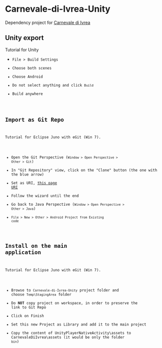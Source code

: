 Carnevale-di-Ivrea-Unity
========================

Dependency project for [Carnevale di Ivrea](https://github.com/pasqLisena/Carnevale-di-Ivrea)

## Unity export

Tutorial for Unity

* <code>File > Build Settings
* Choose both scenes
* Choose Android
* Do not select anything and click <code>Build</code>
* Build anywhere

## Import as Git Repo

Tutorial for Eclipse Juno with eGit (Win 7).

* Open the Git Perspective (<code>Window > Open Perspective > Other > Git</code>)
* In "Git Repository" view, click on the "Clone" button (the one with the blue arrow)
* Set as URI, [this page URI](https://github.com/gionnyb/Carnevale-di-Ivrea-Unity/)
* Follow the wizard until the end
* Go back to Java Perspective (<code>Window > Open Perspective > Other > Java</code>)
* <code>File > New > Other > Android Project from Existing code</code>

## Install on the main application

Tutorial for Eclipse Juno with eGit (Win 7).

* Browse to <code>Carnevale-di-Ivrea-Unity</code> project folder and choose <code>Temp\StagingArea</code> folder
* Do <b>NOT</b> copy project on workspace, in order to preserve the link to Git Repo
* Click on Finish
* Set this new Project as Library and add it to the main project
* Copy the content of UnityPlayerNativeActivity\assets to CarnevaleDiIvrea\assets (it would be only the folder <code>bin</code>)
